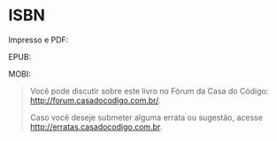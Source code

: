 # ISBN

Impresso e PDF:

EPUB:

MOBI:


> Você pode discutir sobre este livro no Fórum da Casa do
Código: http://forum.casadocodigo.com.br/.
>
> Caso você deseje submeter alguma errata ou sugestão, acesse
http://erratas.casadocodigo.com.br.